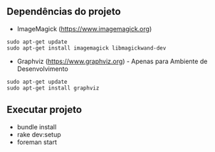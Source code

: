 
## Dependências do projeto

* ImageMagick (https://www.imagemagick.org)

```
sudo apt-get update
sudo apt-get install imagemagick libmagickwand-dev
```

* Graphviz (https://www.graphviz.org) - Apenas para Ambiente de Desenvolvimento

```
sudo apt-get update
sudo apt-get install graphviz
```
## Executar projeto

* bundle install
* rake dev:setup
* foreman start